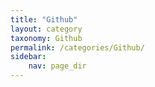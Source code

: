 ```yaml
---
title: "Github"
layout: category
taxonomy: Github
permalink: /categories/Github/
sidebar:
    nav: page_dir
---
```

